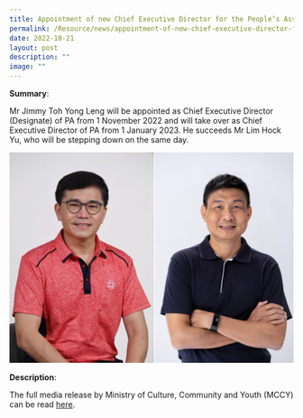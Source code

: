 ```yaml
---
title: Appointment of new Chief Executive Director for the People’s Association
permalink: /Resource/news/appointment-of-new-chief-executive-director-for-peoples-association/
date: 2022-10-21
layout: post
description: ""
image: ""
---
```

**Summary**: 

Mr Jimmy Toh Yong Leng will be appointed as Chief Executive Director (Designate) of PA from 1 November 2022 and will take over as Chief Executive Director of PA from 1 January 2023. He succeeds Mr Lim Hock Yu, who will be stepping down on the same day.

<img style="width:600px"  align="centre" src="/images/CED%20Transition.png" >

**Description**: 

The full media release by Ministry of Culture, Community and Youth (MCCY) can be read [here](/files/NewsRoom/Appointment%20of%20new%20Chief%20Executive%20Director%20for%20the%20People's%20Association_final%20website.pdf).